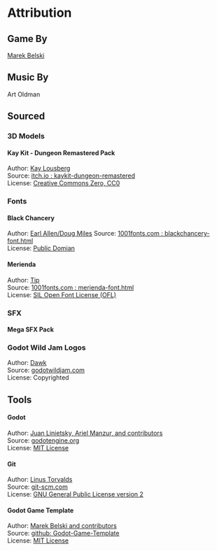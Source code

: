 # Attribution
## Game By

[Marek Belski](https://maaack.itch.io/)  


## Music By

Art Oldman


## Sourced
### 3D Models
#### Kay Kit - Dungeon Remastered Pack
Author: [Kay Lousberg](https://kaylousberg.itch.io/)  
Source: [itch.io : kaykit-dungeon-remastered](https://kaylousberg.itch.io/kaykit-dungeon-remastered)  
License: [Creative Commons Zero, CC0](http://creativecommons.org/publicdomain/zero/1.0/)

### Fonts
#### Black Chancery
Author: [Earl Allen/Doug Miles](https://www.1001fonts.com/users/dougmiles/)
Source: [1001fonts.com : blackchancery-font.html](https://www.1001fonts.com/blackchancery-font.html)  
License: [Public Domian](https://www.1001fonts.com/licenses/public-domain.html)

#### Merienda  
Author: [Tip](https://www.1001fonts.com/users/tipo/)  
Source: [1001fonts.com : merienda-font.html](https://www.1001fonts.com/merienda-font.html)  
License: [SIL Open Font License (OFL)](https://openfontlicense.org/)  

### SFX  
#### Mega SFX Pack  

### Godot Wild Jam Logos
Author: [Dawk](https://coreyaroberts.com/)  
Source: [godotwildjam.com](https://godotwildjam.com/branding/)  
License: Copyrighted

## Tools
#### Godot
Author: [Juan Linietsky, Ariel Manzur, and contributors](https://godotengine.org/contact)  
Source: [godotengine.org](https://godotengine.org/)  
License: [MIT License](https://github.com/godotengine/godot/blob/master/LICENSE.txt) 

#### Git
Author: [Linus Torvalds](https://github.com/torvalds)  
Source: [git-scm.com](https://git-scm.com/downloads)  
License: [GNU General Public License version 2](https://opensource.org/licenses/GPL-2.0)

#### Godot Game Template
Author: [Marek Belski and contributors](https://github.com/Maaack/Godot-Game-Template/graphs/contributors)  
Source: [github: Godot-Game-Template](https://github.com/Maaack/Godot-Game-Template)  
License: [MIT License](LICENSE.txt)  

